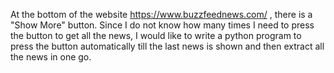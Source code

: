 At the bottom of the website https://www.buzzfeednews.com/ , there is a "Show More" button.
Since I do not know how many times I need to press the button to get all the news,
I would like to write a python program to press the button automatically till the last news is shown and then extract all the news in one go.
  
     
 
    
    
      
        
         
       
    
    
      
  
  
 
 
 
 

